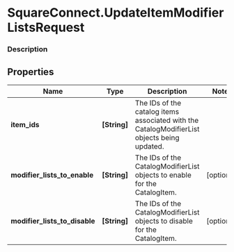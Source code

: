 # SquareConnect.UpdateItemModifierListsRequest

### Description



## Properties
Name | Type | Description | Notes
------------ | ------------- | ------------- | -------------
**item_ids** | **[String]** | The IDs of the catalog items associated with the CatalogModifierList objects being updated. | 
**modifier_lists_to_enable** | **[String]** | The IDs of the CatalogModifierList objects to enable for the CatalogItem. | [optional] 
**modifier_lists_to_disable** | **[String]** | The IDs of the CatalogModifierList objects to disable for the CatalogItem. | [optional] 


